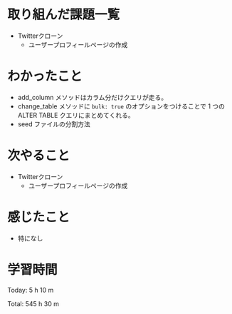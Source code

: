 # 取り組んだ課題一覧
- Twitterクローン
  - ユーザープロフィールページの作成

# わかったこと
- add_column メソッドはカラム分だけクエリが走る。
- change_table メソッドに `bulk: true` のオプションをつけることで 1 つの ALTER TABLE クエリにまとめてくれる。
- seed ファイルの分割方法

# 次やること
- Twitterクローン
  - ユーザープロフィールページの作成

# 感じたこと
- 特になし

# 学習時間
Today: 5 h 10 m

Total: 545 h 30 m
